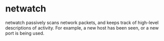 # netwatch

netwatch passively scans network packets, and keeps track of high-level
descriptions of activity. For example, a new host has been seen, or a new port
is being used.
